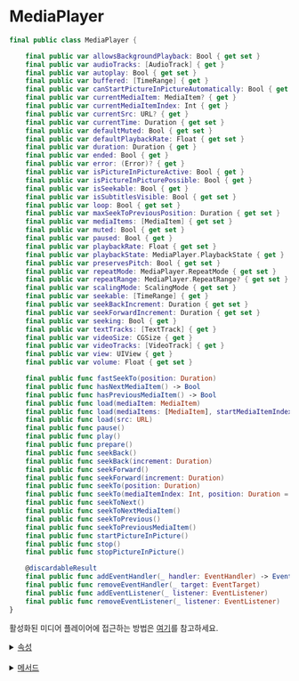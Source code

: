 # MediaPlayer

```swift
final public class MediaPlayer {

    final public var allowsBackgroundPlayback: Bool { get set }
    final public var audioTracks: [AudioTrack] { get }
    final public var autoplay: Bool { get set }
    final public var buffered: [TimeRange] { get }
    final public var canStartPictureInPictureAutomatically: Bool { get set }
    final public var currentMediaItem: MediaItem? { get }
    final public var currentMediaItemIndex: Int { get }
    final public var currentSrc: URL? { get }
    final public var currentTime: Duration { get set }
    final public var defaultMuted: Bool { get set }
    final public var defaultPlaybackRate: Float { get set }
    final public var duration: Duration { get }
    final public var ended: Bool { get }
    final public var error: (Error)? { get }
    final public var isPictureInPictureActive: Bool { get }
    final public var isPictureInPicturePossible: Bool { get }
    final public var isSeekable: Bool { get }
    final public var isSubtitlesVisible: Bool { get set }
    final public var loop: Bool { get set }
    final public var maxSeekToPreviousPosition: Duration { get set }
    final public var mediaItems: [MediaItem] { get set }
    final public var muted: Bool { get set }
    final public var paused: Bool { get }
    final public var playbackRate: Float { get set }
    final public var playbackState: MediaPlayer.PlaybackState { get }
    final public var preservesPitch: Bool { get set }
    final public var repeatMode: MediaPlayer.RepeatMode { get set }
    final public var repeatRange: MediaPlayer.RepeatRange? { get set }
    final public var scalingMode: ScalingMode { get set }
    final public var seekable: [TimeRange] { get }
    final public var seekBackIncrement: Duration { get set }
    final public var seekForwardIncrement: Duration { get set }
    final public var seeking: Bool { get }
    final public var textTracks: [TextTrack] { get }
    final public var videoSize: CGSize { get }
    final public var videoTracks: [VideoTrack] { get }
    final public var view: UIView { get }
    final public var volume: Float { get set }

    final public func fastSeekTo(position: Duration)
    final public func hasNextMediaItem() -> Bool
    final public func hasPreviousMediaItem() -> Bool
    final public func load(mediaItem: MediaItem)
    final public func load(mediaItems: [MediaItem], startMediaItemIndex: Int = 0)
    final public func load(src: URL)
    final public func pause()
    final public func play()
    final public func prepare()
    final public func seekBack()
    final public func seekBack(increment: Duration)
    final public func seekForward()
    final public func seekForward(increment: Duration)
    final public func seekTo(position: Duration)
    final public func seekTo(mediaItemIndex: Int, position: Duration = .indefinite)
    final public func seekToNext()
    final public func seekToNextMediaItem()
    final public func seekToPrevious()
    final public func seekToPreviousMediaItem()
    final public func startPictureInPicture()
    final public func stop()
    final public func stopPictureInPicture()

    @discardableResult
    final public func addEventHandler(_ handler: EventHandler) -> EventTarget
    final public func removeEventHandler(_ target: EventTarget)
    final public func addEventListener(_ listener: EventListener)
    final public func removeEventListener(_ listener: EventListener)
}
```

활성화된 미디어 플레이어에 접근하는 방법은 [여기](../media-player-view-controller/details.md#player)를 참고하세요.


<details>
<summary>
    <a href="./details.md#속성">속성</a>
</summary>

- [var allowsBackgroundPlayback: Bool](./details.md#allowsBackgroundPlayback)

- [var audioTracks: [AudioTrack]](./details.md#audiotracks)

- [var autoplay: Bool](./details.md#autoplay)

- [var buffered: [TimeRange]](./details.md#buffered)

- [var canStartPictureInPictureAutomatically: Bool](./details.md#canstartpictureinpictureautomatically)

- [var currentMediaItem: MediaItem?](./details.md#currentmediaitem)

- [var currentMediaItemIndex: Int](./details.md#currentmediaitemindex)

- [var currentSrc: URL?](./details.md#currentsrc)

- [var currentTime: Duration](./details.md#currenttime)

- [var defaultMuted: Bool](./details.md#defaultmuted)

- [var defaultPlaybackRate: Float](./details.md#defaultplaybackrate)

- [var duration: Duration](./details.md#duration)

- [var ended: Bool](./details.md#ended)

- [var error: Error?](./details.md#error)

- [var isPictureInPictureActive: Bool](./details.md#ispictureinpictureactive)

- [var isPictureInPicturePossible: Bool](./details.md#ispictureinpicturepossible)

- [var isSeekable: Bool](./details.md#isseekable)

- [var isSubtitlesVisible: Bool](./details.md#issubtitlesvisible)

- [var loop: Bool](./details.md#loop)

- [var maxSeekToPreviousPosition: Duration](./details.md#maxseektopreviousposition)

- [var mediaItems: [MediaItem]](./details.md#mediaitems)

- [var muted: Bool](./details.md#muted)

- [var paused: Bool](./details.md#paused)

- [var playbackRate: Float](./details.md#playbackrate)

- [var playbackState: PlaybackState](./details.md#playbackstate)

- [var preservesPitch: Bool](./details.md#preservespitch)

- [var repeatMode: RepeatMode](./details.md#repeatmode)

- [var repeatRange: RepeatRange?](./details.md#repeatrange)

- [var scalingMode: ScalingMode](./details.md#scalingmode)

- [var seekable: [TimeRange]](./details.md#seekable)

- [var seekBackIncrement: Duration](./details.md#seekbackincrement)

- [var seekForwardIncrement: Duration](./details.md#seekforwardincrement)

- [var seeking: Bool](./details.md#seeking)

- [var textTracks: [TextTrack]](./details.md#texttracks)

- [var videoSize: CGSize](./details.md#videosize)

- [var videoTracks: [VideoTrack]](./details.md#videotracks)

- [var view: UIView](./details.md#view)

- [var volume: Float](./details.md#volume)

</details>
<br>

<details>
<summary>
    <a href="./details.md#메서드">메서드</a>
</summary>

- [func fastSeekTo(position: Duration)](./details.md#fastseektoposition)

- [func hasNextMediaItem() -> Bool](./details.md#hasnextmediaitem)

- [func hasPreviousMediaItem()-> Bool](./details.md#haspreviousmediaitem)

- [func load(mediaItem: MediaItem)](./details.md#loadmediaitem)

- [func load(mediaItems: [MediaItem], startMediaItemIndex: Int)](./details.md#loadmediaitemsstartmediaitemindex)

- [func load(src: URL)](./details.md#loadsrc)

- [func pause()](./details.md#pause)

- [func play()](./details.md#play)

- [func prepare()](./details.md#prepare)

- [func seekBack()](./details.md#seekback)

- [func seekBack(increment: Duration)](./details.md#seekbackincrement)

- [func seekForward()](./details.md#seekforward)

- [func seekForward(increment: Duration)](./details.md#seekforwardincrement)

- [func seekTo(position: Duration)](./details.md#seektoposition)

- [func seekTo(mediaItemIndex: Int, position: Duration)](./details.md#seektomediaitemindexposition)

- [func seekToNext()](./details.md#seektonext)

- [func seekToNextMediaItem()](./details.md#seektonextmediaitem)

- [func seekToPrevious()](./details.md#seektoprevious)

- [func seekToPreviousMediaItem()](./details.md#seektopreviousmediaitem)

- [func startPictureInPicture()](./details.md#startpictureinpicture)

- [func stop()](./details.md#stop)

- [func stopPictureInPicture()](./details.md#stoppictureinpicture)

- [func addEventHandler(_ handler: Handler) -> EventTarget](./details.md#addeventhandler_)

- [func removeEventHandler(target: EventTarget)](./details.md#removeeventhandler_)

- [func addEventListener(_ listener: EventListener)](./details.md#addeventlistener_)

- [func removeEventListener(_ listener: EventListener)](./details.md#removeeventlistener_)

</details>
<br>


